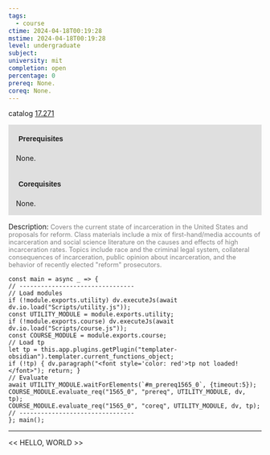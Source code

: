 ```yaml
---
tags:
  - course
ctime: 2024-04-18T00:19:28
mstime: 2024-04-18T00:19:28
level: undergraduate
subject: 
university: mit
completion: open
percentage: 0
prereq: None.
coreq: None.
---
```


catalog [17.271](http://student.mit.edu/catalog/m17a.html#17.271)

<span style="display: block; padding: 15px; background-color: rgb(100, 100, 100, 0.2);"><font id="m_prereq1565_0" style="display: block; font-family: Arial, sans-serif; font-weight: bold; padding: 5px">Prerequisites</font><br><span id="prereq1565_0">None.</span></span>
<span style="display: block; padding: 15px; background-color: rgb(100, 100, 100, 0.2);"><font id="m_coreq1565_0" style="display: block; font-family: Arial, sans-serif; font-weight: bold; padding: 5px">Corequisites</font><br><span id="coreq1565_0">None.</span></span>

<font style="">Description:</font>
<font style="color: grey; font-size: 0.8rem;">Covers the current state of incarceration in the United States and proposals for reform. Class materials include a mix of first-hand/media accounts of incarceration and social science literature on the causes and effects of high incarceration rates. Topics include race and the criminal legal system, collateral consequences of incarceration, public opinion about incarceration, and the behavior of recently elected "reform" prosecutors.</font>

```dataviewjs
const main = async _ => {
// --------------------------------
// Load modules
if (!module.exports.utility) dv.executeJs(await dv.io.load("Scripts/utility.js"));
const UTILITY_MODULE = module.exports.utility;
if (!module.exports.course) dv.executeJs(await dv.io.load("Scripts/course.js"));
const COURSE_MODULE = module.exports.course;
// Load tp
let tp = this.app.plugins.getPlugin("templater-obsidian").templater.current_functions_object;
if (!tp) { dv.paragraph("<font style='color: red'>tp not loaded!</font>"); return; }
// Evaluate
await UTILITY_MODULE.waitForElements(`#m_prereq1565_0`, {timeout:5});
COURSE_MODULE.evaluate_req("1565_0", "prereq", UTILITY_MODULE, dv, tp);
COURSE_MODULE.evaluate_req("1565_0", "coreq", UTILITY_MODULE, dv, tp);
// --------------------------------
}; main();
```

---

<< HELLO, WORLD >>
